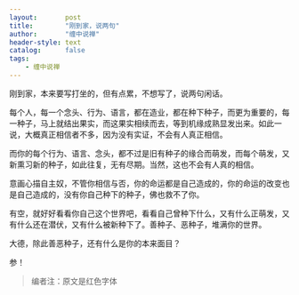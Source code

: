 ```yaml
---
layout:       post
title:        "刚到家，说两句"
author:       "缠中说禅"
header-style: text
catalog:      false
tags:
    - 缠中说禅
---
```


刚到家，本来要写打坐的，但有点累，不想写了，说两句闲话。



每个人，每一个念头、行为、语言，都在造业，都在种下种子，而更为重要的，每一种子，马上就结出果实，而这果实相续而去，等到机缘成熟显发出来。如此一说，大概真正相信者不多，因为没有实证，不会有人真正相信。



而你的每个行为、语言、念头，都不过是旧有种子的缘合而萌发，而每个萌发，又新熏习新的种子，如此往复，无有尽期。当然，这也不会有人真的相信。



意画心描自主奴，不管你相信与否，你的命运都是自己造成的，你的命运的改变也是自己造成的，没有你自己种下的种子，佛也救不了你。



有空，就好好看看你自己这个世界吧，看看自己曾种下什么，又有什么正萌发，又有什么还在潜伏，又有什么被新种下了。善种子、恶种子，堆满你的世界。 



大德，除此善恶种子，还有什么是你的本来面目？



参！



> 编者注：原文是红色字体
